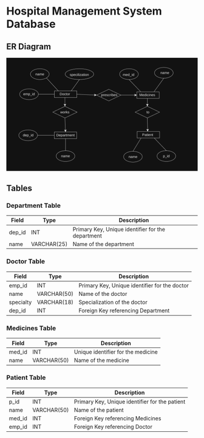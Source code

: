 # Hospital Management System Database

## ER Diagram

![Hospital Diagram](./ER-diagram/hospital_management.png)


## Tables

### Department Table

| Field  | Type         | Description                                     |
|--------|--------------|-------------------------------------------------|
| dep_id | INT          | Primary Key, Unique identifier for the department |
| name   | VARCHAR(25)  | Name of the department                          |

### Doctor Table

| Field      | Type         | Description                                     |
|------------|--------------|-------------------------------------------------|
| emp_id     | INT          | Primary Key, Unique identifier for the doctor   |
| name       | VARCHAR(50)  | Name of the doctor                              |
| specialty  | VARCHAR(18)  | Specialization of the doctor                    |
| dep_id     | INT          | Foreign Key referencing Department|

### Medicines Table

| Field  | Type         | Description                                     |
|--------|--------------|-------------------------------------------------|
| med_id | INT          | Unique identifier for the medicine              |
| name   | VARCHAR(50)  | Name of the medicine                            |

### Patient Table

| Field  | Type         | Description                                     |
|--------|--------------|-------------------------------------------------|
| p_id   | INT          | Primary Key, Unique identifier for the patient  |
| name   | VARCHAR(50)  | Name of the patient                             |
| med_id | INT          | Foreign Key referencing Medicines  |
| emp_id | INT          | Foreign Key referencing Doctor  |
